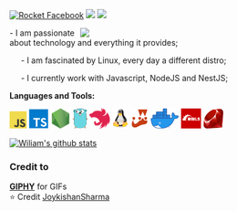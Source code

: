 [![Rocket Facebook](https://img.shields.io/static/v1?label=JavaScripto&message=Facebook&colorA=blue&color=white&logo=Rocket&logoColor=white)](https://www.facebook.com/groups/javascripto)
<a href="https://www.linkedin.com/in/wiliamvj/"><img src="https://img.shields.io/badge/LinkedIn-informational?logo=linkedin"/></a>
<a href="https://discordapp.com/users/Wiliam#8625"><img src="https://img.shields.io/badge/Discord-informational?logo=discord&color=purple&logoColor=white"/></a>

<img style="margin-right: 160px" align='right' src="https://media.giphy.com/media/TucS1JF3urHJI9mlGh/giphy.gif" width='220'>

<p style="margin-right: 90px"> 
  - I am passionate about technology and everything it provides;
</p>
<p style="margin-left: 20px"> 
  - I am fascinated by Linux, every day a different distro; 
</p>
<p style="margin-left: 20px"> 
  - I currently work with Javascript, NodeJS and NestJS;
</p>

**Languages and Tools:**  

<code><img height="30" src="https://raw.githubusercontent.com/github/explore/80688e429a7d4ef2fca1e82350fe8e3517d3494d/topics/javascript/javascript.png"></code>
<code><img height="34" src="https://github.com/wiliamvj/wiliamvj/blob/main/typescript_original_logo_icon_146317.png?raw=true"></code>
<code><img height="35" src="https://raw.githubusercontent.com/github/explore/80688e429a7d4ef2fca1e82350fe8e3517d3494d/topics/nodejs/nodejs.png"></code>
<code><img height="35" src="https://github.com/wiliamvj/wiliamvj/blob/main/gopher-logo.png"></code>
<code><img height="35" src="https://github.com/wiliamvj/wiliamvj/blob/main/nestjs-logo-09342F76C0-seeklogo.com.png?raw=true"></code>
<code><img height="35" src="https://github.com/wiliamvj/wiliamvj/blob/main/linux-22615.png?raw=true"></code>
<code><img height="35" src="https://github.com/wiliamvj/wiliamvj/blob/main/jest-logo-png-transparent.png?raw=true"></code>
<code><img height="35" src="https://raw.githubusercontent.com/wiliamvj/wiliamvj/main/Moby-logo.webp"></code>
<code><img height="35" src="https://github.com/wiliamvj/wiliamvj/blob/main/rails.png?raw=true"></code>
<code><img height="35" src="https://github.com/wiliamvj/wiliamvj/blob/main/Ruby_logo.png?raw=true"></code>

<p>
  <a href="https://github.com/wiliamvj?tab=repositories">
    <img  width="500" height="auto" alt="Wiliam's github stats" 
          src="https://github-readme-stats.vercel.app/api?username=wiliamvj&show_icons=true&theme=algolia&count_private=true" />
  </a>
</p>

<!-- Credit -->

### Credit to

[**GIPHY**](https://giphy.com/) for GIFs<br />
⭐️ Credit [JoykishanSharma](https://github.com/JoykishanSharma)
